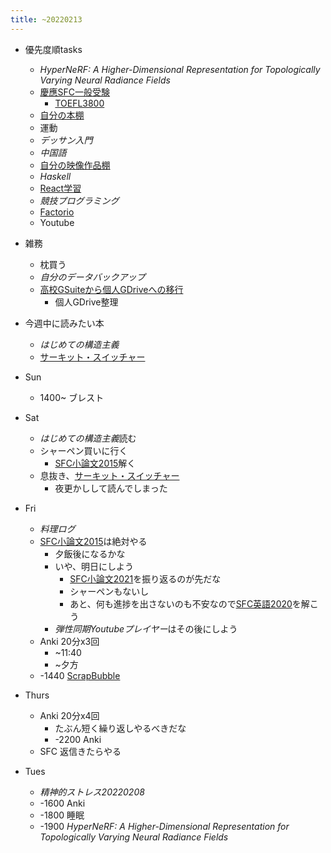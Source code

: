 ```yaml
---
title: ~20220213
---
```


* 優先度順tasks
  
  * *HyperNeRF: A Higher-Dimensional Representation for Topologically Varying Neural Radiance Fields*
  * [慶應SFC一般受験](%E6%85%B6%E6%87%89SFC%E4%B8%80%E8%88%AC%E5%8F%97%E9%A8%93.md)
    * [TOEFL3800](TOEFL3800.md)
  * [自分の本棚](%E8%87%AA%E5%88%86%E3%81%AE%E6%9C%AC%E6%A3%9A.md)
  * 運動
  * *デッサン入門*
  * *中国語*
  * [自分の映像作品棚](%E8%87%AA%E5%88%86%E3%81%AE%E6%98%A0%E5%83%8F%E4%BD%9C%E5%93%81%E6%A3%9A.md)
  * *Haskell*
  * [React学習](React%E5%AD%A6%E7%BF%92.md)
  * *競技プログラミング*
  * [Factorio](Factorio.md)
  * Youtube
* 雑務
  
  * 枕買う
  * *自分のデータバックアップ*
  * [高校GSuiteから個人GDriveへの移行](%E9%AB%98%E6%A0%A1GSuite%E3%81%8B%E3%82%89%E5%80%8B%E4%BA%BAGDrive%E3%81%B8%E3%81%AE%E7%A7%BB%E8%A1%8C.md)
    * 個人GDrive整理
* 今週中に読みたい本
  
  * *はじめての構造主義*
  * [サーキット・スイッチャー](%E3%82%B5%E3%83%BC%E3%82%AD%E3%83%83%E3%83%88%E3%83%BB%E3%82%B9%E3%82%A4%E3%83%83%E3%83%81%E3%83%A3%E3%83%BC.md)
* Sun
  
  * 1400~ ブレスト
* Sat
  
  * *はじめての構造主義*読む
  * シャーペン買いに行く
    * [SFC小論文2015](SFC%E5%B0%8F%E8%AB%96%E6%96%872015.md)解く
  * 息抜き、[サーキット・スイッチャー](%E3%82%B5%E3%83%BC%E3%82%AD%E3%83%83%E3%83%88%E3%83%BB%E3%82%B9%E3%82%A4%E3%83%83%E3%83%81%E3%83%A3%E3%83%BC.md)
    * 夜更かしして読んでしまった
* Fri
  
  * *料理ログ*
  * [SFC小論文2015](SFC%E5%B0%8F%E8%AB%96%E6%96%872015.md)は絶対やる
    * 夕飯後になるかな
    * いや、明日にしよう
      * [SFC小論文2021](SFC%E5%B0%8F%E8%AB%96%E6%96%872021.md)を振り返るのが先だな
      * シャーペンもないし
      * あと、何も進捗を出さないのも不安なので[SFC英語2020](SFC%E8%8B%B1%E8%AA%9E2020.md)を解こう
    * *弾性同期Youtubeプレイヤー*はその後にしよう
  * Anki 20分x3回
    * ~11:40
    * ~夕方
  * -1440 [ScrapBubble](ScrapBubble.md)
* Thurs
  
  * Anki 20分x4回
    * たぶん短く繰り返しやるべきだな
    * -2200 Anki
  * SFC 返信きたらやる
* Tues
  
  * *精神的ストレス20220208*
  * -1600 Anki
  * -1800 睡眠
  * -1900 *HyperNeRF: A Higher-Dimensional Representation for Topologically Varying Neural Radiance Fields*
